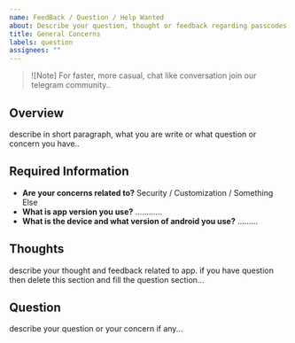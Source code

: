```yaml
---
name: FeedBack / Question / Help Wanted
about: Describe your question, thought or feedback regarding passcodes project
title: General Concerns
labels: question
assignees: ""
---
```


> ![Note]
> For faster, more casual, chat like conversation join our telegram community..

## Overview

describe in short paragraph, what you are write or what question or concern you have..

## Required Information

- **Are your concerns related to?** Security / Customization / Something Else
- **What is app version you use?** ............
- **What is the device and what version of android you use?** .........

## Thoughts

describe your thought and feedback related to app. if you have question then delete this section and fill the question section...

## Question

describe your question or your concern if any...

